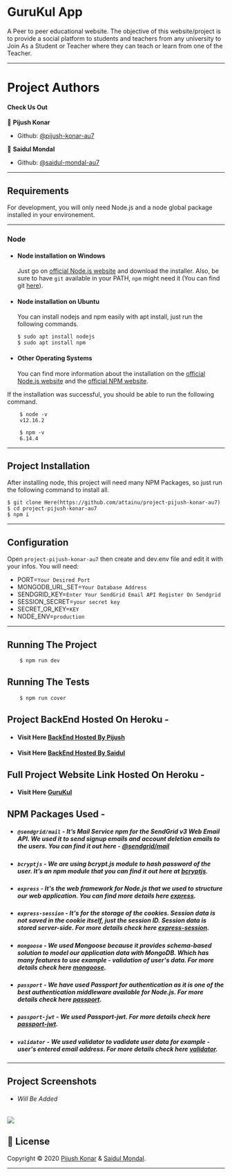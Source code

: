 # GuruKul App

A Peer to peer educational website.
The objective of this website/project is to provide a social platform to students and teachers from any university to Join As a Student or Teacher where they can teach or learn from one of the Teacher. 

---

# Project Authors

#### Check Us Out

👤 **Pijush Konar**

- Github: [@pijush-konar-au7](https://github.com/pijush-konar-au7)

👤 **Saidul Mondal**

- Github: [@saidul-mondal-au7](https://github.com/saidul-mondal-au7)

---

## Requirements

For development, you will only need Node.js and a node global package installed in your environement.

---

### Node
- #### Node installation on Windows

  Just go on [official Node.js website](https://nodejs.org/) and download the installer.
  Also, be sure to have `git` available in your PATH, `npm` might need it (You can find git [here](https://git-scm.com/)).

- #### Node installation on Ubuntu

  You can install nodejs and npm easily with apt install, just run the following commands.

      $ sudo apt install nodejs
      $ sudo apt install npm

- #### Other Operating Systems
  You can find more information about the installation on the [official Node.js website](https://nodejs.org/) and the [official NPM website](https://npmjs.org/).

If the installation was successful, you should be able to run the following command.

```
    $ node -v
    v12.16.2

    $ npm -v
    6.14.4
```
---

## Project Installation
  After installing node, this project will need many NPM Packages, so just run the following command to install all.

    $ git clone Here(https://github.com/attainu/project-pijush-konar-au7)
    $ cd project-pijush-konar-au7
    $ npm i

---

## Configuration

Open `project-pijush-konar-au7` then create and dev.env file and edit it with your infos. You will need:

- PORT=`Your Desired Port`
- MONGODB_URL_SET=`Your Database Address`
- SENDGRID_KEY=`Enter Your SendGrid Email API Register On Sendgrid`
- SESSION_SECRET=`your secret key`
- SECRET_OR_KEY=`KEY`
- NODE_ENV=`production`
---

## Running The Project

```sh
    $ npm run dev
```

## Running The Tests

```sh
    $ npm run cover
```

## Project BackEnd Hosted On Heroku -

- #### Visit Here [BackEnd Hosted By Pijush](https://tutionapp.herokuapp.com/)
- #### Visit Here [BackEnd Hosted By Saidul](https://tution-media.herokuapp.com/)


## Full Project Website Link Hosted On Heroku -

- #### Visit Here [GuruKul](#)



## NPM Packages Used -

- ##### `@sendgrid/mail` - It’s Mail Service npm for the SendGrid v3 Web Email API. We used it to send signup emails and account deletion emails to the users. You can find it out here - [@sendgrid/mail](https://www.npmjs.com/package/@sendgrid/mail)


- ##### `bcryptjs` - We are using bcrypt.js module to hash password of the user. It’s an npm module that you can find it out here at [bcryptjs](https://www.npmjs.com/package/bcryptjs).


- ##### `express` - It's the web framework for Node.js that we used to structure our web application. You can find more details here [express](https://www.npmjs.com/package/express).


- ##### `express-session` - It's for the storage of the cookies. Session data is not saved in the cookie itself, just the session ID. Session data is stored server-side.  For more details check here [express-session](https://www.npmjs.com/package/express-session).


- ##### `mongoose` - We used Mongoose because it provides schema-based solution to model our application data with MongoDB. Which has many features to use example - validation of user's data. For more details check here [mongoose](https://www.npmjs.com/package/mongoose).


- ##### `passport` - We have used Passport for authentication as it is one of the best authentication middleware available for Node.js. For more details check here [passport](https://www.npmjs.com/package/passport).


- ##### `passport-jwt` - We used Passport-jwt. For more details check here [passport-jwt](https://www.npmjs.com/package/passport-jwt).


- ##### `validator` - We used validator to vadidate user data for example - user's entered email address. For more details check here [validator](https://www.npmjs.com/package/validator).

---


## Project Screenshots

- ###### Will Be Added
 ![](/Demo-Pictures/pic.jpg) 

 

 ## 📝 License

Copyright © 2020 [Pijush Konar](https://github.com/pijush-konar-au7) & [Saidul Mondal](https://github.com/saidul-mondal-au7).

---